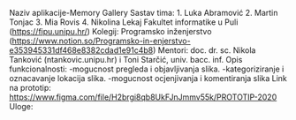 Naziv aplikacije-Memory Gallery
Sastav tima: 1. Luka Abramović
             2. Martin Tonjac
             3. Mia Rovis
             4. Nikolina Lekaj
Fakultet informatike u Puli (https://fipu.unipu.hr/)
Kolegij: Programsko inženjerstvo (https://www.notion.so/Programsko-in-enjerstvo-e353945331df468e8382cdad1e91c4b8)
Mentori: doc. dr. sc. Nikola Tanković (ntankovic.unipu.hr) i Toni Starčić, univ. bacc. inf.
Opis funkcionalnosti: -mogucnost pregleda i objavljivanja slika.
                      -kategoriziranje i oznacavanje lokacija slika.
                      -mogucnost ocjenjivanja i komentiranja slika
Link na prototip: https://www.figma.com/file/H2brgi8qb8UkFJnJmmv55k/PROTOTIP-2020
Uloge: 
